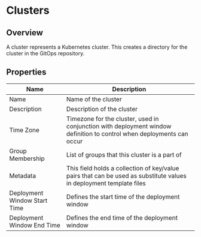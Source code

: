 # Clusters

## Overview

A cluster represents a Kubernetes cluster. This creates a directory for the cluster in the GitOps repository.

## Properties

|Name|Description|
|----|-----------|
|Name|Name of the cluster|
|Description|Description of the cluster|
|Time Zone|Timezone for the cluster, used in conjunction with deployment window definition to control when deployments can occur|
|Group Membership|List of groups that this cluster is a part of|
|Metadata|This field holds a collection of key/value pairs that can be used as substitute values in deployment template files|
|Deployment Window Start Time|Defines the start time of the deployment window|
|Deployment Window End Time|Defines the end time of the deployment window|
